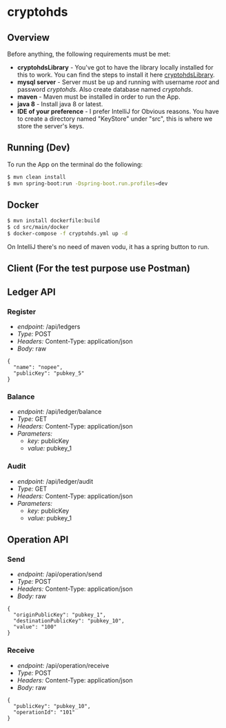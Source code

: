 # cryptohds

## Overview

Before anything, the following requirements must be met:
* **cryptohdsLibrary** - You've got to have the library locally installed for this to work. You can find the steps to install it here [cryptohdsLibrary](https://github.com/snackk/cryptohdsLibrary).
* **mysql server** - Server must be up and running with username *root* and password *cryptohds*. Also create database named *cryptohds*.
* **maven** - Maven must be installed in order to run the App.
* **java 8** - Install java 8 or latest.
* **IDE of your preference** - I prefer IntelliJ for Obvious reasons.
You have to create a directory named "KeyStore" under "src", this is where we store the server's keys.

## Running (Dev)

To run the App on the terminal do the following:
```sh
$ mvn clean install 
$ mvn spring-boot:run -Dspring-boot.run.profiles=dev
```

## Docker

```sh
$ mvn install dockerfile:build 
$ cd src/main/docker
$ docker-compose -f cryptohds.yml up -d
```

On IntelliJ there's no need of maven vodu, it has a spring button to run.

## Client (For the test purpose use Postman)

## Ledger API
### Register 
  * *endpoint:* /api/ledgers
  * *Type:* POST
  * *Headers:* Content-Type: application/json
  * *Body:* raw
  ```
  {
    "name": "nopee",
    "publicKey": "pubkey_5"
  }
```

### Balance
  * *endpoint:* /api/ledger/balance
  * *Type:* GET
  * *Headers:* Content-Type: application/json
  * *Parameters:* 
    * *key:* publicKey 
    * *value:* pubkey_1 
    
### Audit
  * *endpoint:* /api/ledger/audit
  * *Type:* GET
  * *Headers:* Content-Type: application/json
  * *Parameters:* 
    * *key:* publicKey 
    * *value:* pubkey_1 
    
## Operation API
### Send 
  * *endpoint:* /api/operation/send
  * *Type:* POST
  * *Headers:* Content-Type: application/json
  * *Body:* raw
  ```
{
    "originPublicKey": "pubkey_1",
    "destinationPublicKey": "pubkey_10",
    "value": "100"
}
```    

### Receive 
  * *endpoint:* /api/operation/receive
  * *Type:* POST
  * *Headers:* Content-Type: application/json
  * *Body:* raw
  ```
{
    "publicKey": "pubkey_10",
    "operationId": "101"
}
```